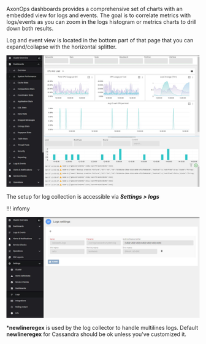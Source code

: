 AxonOps dashboards provides a comprehensive set of charts with an embedded view for logs and events. The goal is to correlate metrics with logs/events as you can zoom in the logs histogram or metrics charts to drill down both results. 

Log and event view is located in the bottom part of that page that you can expand/collapse with the horizontal splitter.


![](./dashboard.JPG)

The setup for log collection is accessible via ***Settings > logs***


!!! infomy 

![](./log_1.JPG)

***newlineregex** is used by the log collector to handle multilines logs. Default **newlineregex** for Cassandra should be ok unless you've customized it.
